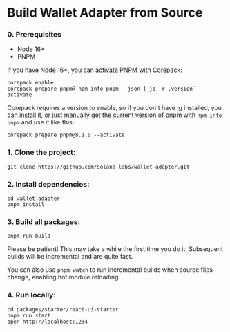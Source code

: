 # Build Wallet Adapter from Source

### 0. Prerequisites

* Node 16+
* PNPM

If you have Node 16+, you can [activate PNPM with Corepack](https://pnpm.io/installation#using-corepack):
```shell
corepack enable
corepack prepare pnpm@`npm info pnpm --json | jq -r .version` --activate
```

Corepack requires a version to enable, so if you don't have [jq](https://stedolan.github.io/jq/) installed, you can [install it](https://formulae.brew.sh/formula/jq), or just manually get the current version of pnpm with `npm info pnpm` and use it like this:
```shell
corepack prepare pnpm@8.1.0 --activate
```

### 1. Clone the project:
```shell
git clone https://github.com/solana-labs/wallet-adapter.git
```

### 2. Install dependencies:
```shell
cd wallet-adapter
pnpm install
```

### 3. Build all packages:
```shell
pnpm run build
```
Please be patient! This may take a while the first time you do it. Subsequent builds will be incremental and are quite fast.

You can also use `pnpm watch` to run incremental builds when source files change, enabling hot module reloading.

### 4. Run locally:
```shell
cd packages/starter/react-ui-starter
pnpm run start
open http://localhost:1234
```
